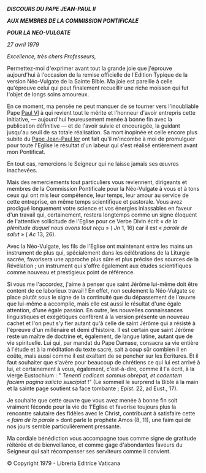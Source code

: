 ***DISCOURS DU PAPE JEAN-PAUL II***

***AUX MEMBRES DE LA COMMISSION PONTIFICALE***

***POUR LA NEO-VULGATE***

*27 avril 1979*

*Excellence, très chers Professeurs,*

Permettez-moi d'exprimer avant tout la grande joie que j'éprouve aujourd'hui à l'occasion de la remise officielle de l'Edition Typique de la version Néo-Vulgate de la Sainte Bible. Ma joie est pareille à celle qu'éprouve celui qui peut finalement recueillir une riche moisson qui fut l'objet de longs soins amoureux.

En ce moment, ma pensée ne peut manquer de se tourner vers l'inoubliable Pape [Paul VI](http://www.vatican.va/holy_father/paul_vi/index_fr.htm) à qui revient tout le mérite et l'honneur d'avoir entrepris cette initiative, — aujourd'hui heureusement menée à bonne fin avec la publication définitive — et de l'avoir suivie et encouragée, la guidant jusqu'au seuil de sa totale réalisation. Sa mort inopinée et celle encore plus subite du [Pape Jean-Paul Ier](http://www.vatican.va/holy_father/john_paul_i/index_fr.htm) ont fait qu'il m'incombe à moi de promulguer pour toute l'Eglise le résultat d'un labeur qui s'est réalisé entièrement avant mon Pontificat.

En tout cas, remercions le Seigneur qui ne laisse jamais ses œuvres inachevées.

Mais des remerciements tout particuliers vous reviennent, dirigeants et membres de la Commission Pontificale pour la Néo-Vulgate à vous et à tons ceux qui ont mis leur compétence, leur temps, leur amour au service de cette entreprise, en même temps scientifique et pastorale. Vous avez prodigué longuement votre science et vos énergies inlassables en faveur d'un travail qui, certainement, restera longtemps comme un signe éloquent de l'attentive sollicitude de l'Eglise pour ce Verbe Divin écrit « *de la plénitude duquel nous avons tout reçu* » ( *Jn* 1, 16) car il est « *parole de salut* » ( *Ac* 13, 26).

Avec la Néo-Vulgate, les fils de l'Eglise ont maintenant entre les mains un instrument de plus qui, spécialement dans les célébrations de la Liturgie sacrée, favorisera une approche plus sûre et plus précise des sources de la Révélation ; un instrument qui s'offre également aux études scientifiques comme nouveau et prestigieux point de référence.

Si vous me l'accordez, j'aime à penser que saint Jérôme lui-même doit être content de ce laborieux travail ! En effet, non seulement la Néo-Vulgate se place plutôt sous le signe de la continuité que du dépassement de l'œuvre que lui-même a accomplie, mais elle est aussi le résultat d'une égale attention, d'une égale passion. En outre, les nouvelles connaissances linguistiques et exégétiques confèrent à la version présente un nouveau cachet et l'on peut s'y fier autant qu'à celle de saint Jérôme qui a résisté à l'épreuve d'un millénaire et demi d'histoire. Il est certain que saint Jérôme reste un maître de doctrine et, également, de langue latine, autant que de vie spirituelle. Lui qui, par mandat du Pape Damase, consacra sa vie entière à l'étude et à la méditation du texte sacré, sait à coup sûr combien il en coûte, mais aussi comme il est exaltant de se pencher sur les Ecritures. Et il faut souhaiter que s'avère pour beaucoup de chrétiens ce qui lui est arrivé à lui, et certainement à vous, également, c'est-à-dire, comme il l'a écrit, à la vierge Eustochium : " *Tenenti codicem somnus obrepat, et cadentem faciem pagina saiicta suscipiat* !"  (Le sommeil le surprend la Bible à la main et la sainte page soutient sa face tombante ; *Epist*. 22, ad Eust., 17).

Je souhaite que cette œuvre que vous avez menée à bonne fin soit vraiment féconde pour la vie de 1'Eglise et favorise toujours plus la rencontre salutaire des fidèles avec le Christ, contribuant à satisfaire cette « *faim de la parole* » dont parle le prophète Amos (8, 11), une faim qui de nos jours semble particulièrement pressante.

Ma cordiale bénédiction vous accompagne tous comme signe de gratitude réitérée et de bienveillance, et comme gage d'abondantes faveurs du Seigneur qui sait récompenser ses serviteurs comme il convient.

© Copyright 1979 - Libreria Editrice Vaticana